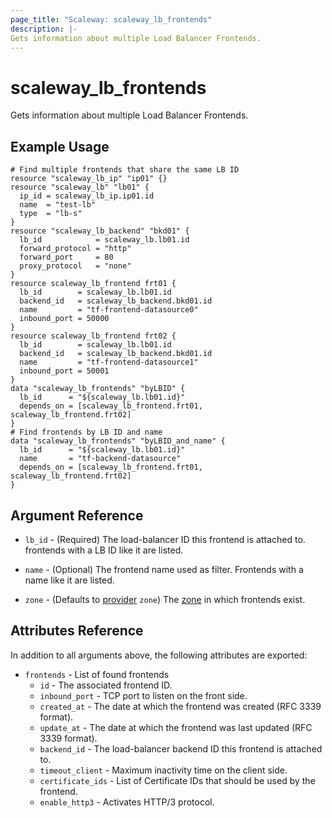 ```yaml
---
page_title: "Scaleway: scaleway_lb_frontends"
description: |-
Gets information about multiple Load Balancer Frontends.
---
```


# scaleway_lb_frontends

Gets information about multiple Load Balancer Frontends.

## Example Usage

```hcl
# Find multiple frontends that share the same LB ID
resource "scaleway_lb_ip" "ip01" {}
resource "scaleway_lb" "lb01" {
  ip_id = scaleway_lb_ip.ip01.id
  name  = "test-lb"
  type  = "lb-s"
}
resource "scaleway_lb_backend" "bkd01" {
  lb_id            = scaleway_lb.lb01.id
  forward_protocol = "http"
  forward_port     = 80
  proxy_protocol   = "none"
}
resource scaleway_lb_frontend frt01 {
  lb_id        = scaleway_lb.lb01.id
  backend_id   = scaleway_lb_backend.bkd01.id
  name         = "tf-frontend-datasource0"
  inbound_port = 50000
}
resource scaleway_lb_frontend frt02 {
  lb_id        = scaleway_lb.lb01.id
  backend_id   = scaleway_lb_backend.bkd01.id
  name         = "tf-frontend-datasource1"
  inbound_port = 50001
}
data "scaleway_lb_frontends" "byLBID" {
  lb_id      = "${scaleway_lb.lb01.id}"
  depends_on = [scaleway_lb_frontend.frt01, scaleway_lb_frontend.frt02]
}
# Find frontends by LB ID and name
data "scaleway_lb_frontends" "byLBID_and_name" {
  lb_id      = "${scaleway_lb.lb01.id}"
  name       = "tf-backend-datasource"
  depends_on = [scaleway_lb_frontend.frt01, scaleway_lb_frontend.frt02]
}
```

## Argument Reference

- `lb_id` - (Required) The load-balancer ID this frontend is attached to. frontends with a LB ID like it are listed.

- `name` - (Optional) The frontend name used as filter. Frontends with a name like it are listed.

- `zone` - (Defaults to [provider](../index.md#zone) `zone`) The [zone](../guides/regions_and_zones.md#zones) in which frontends exist.

## Attributes Reference

In addition to all arguments above, the following attributes are exported:

- `frontends` - List of found frontends
    - `id` - The associated frontend ID.
    - `inbound_port` - TCP port to listen on the front side.
    - `created_at` - The date at which the frontend was created (RFC 3339 format).
    - `update_at` - The date at which the frontend was last updated (RFC 3339 format).
    - `backend_id` - The load-balancer backend ID this frontend is attached to.
    - `timeout_client` - Maximum inactivity time on the client side.
    - `certificate_ids` - List of Certificate IDs that should be used by the frontend.
    - `enable_http3` - Activates HTTP/3 protocol.
    